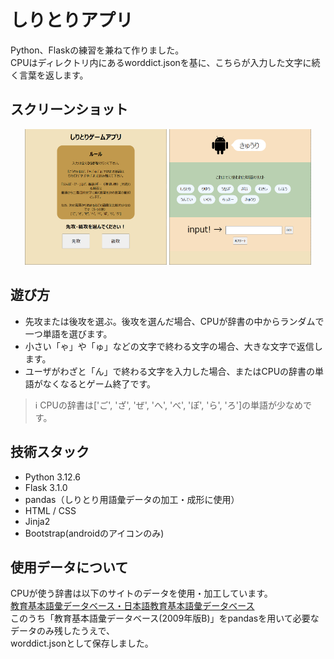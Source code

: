 # しりとりアプリ
Python、Flaskの練習を兼ねて作りました。  
CPUはディレクトリ内にあるworddict.jsonを基に、こちらが入力した文字に続く言葉を返します。  

## スクリーンショット
<p align="center">
  <img src="static/img/ss_1.png" width="45%" />
  <img src="static/img/ss_2.png" width="45%" />
</p>

## 遊び方
- 先攻または後攻を選ぶ。後攻を選んだ場合、CPUが辞書の中からランダムで一つ単語を選びます。  
- 小さい「ゃ」や「ゅ」などの文字で終わる文字の場合、大きな文字で返信します。  
- ユーザがわざと「ん」で終わる文字を入力した場合、またはCPUの辞書の単語がなくなるとゲーム終了です。  
> ℹ️ CPUの辞書は['ご', 'ざ', 'ぜ', 'へ', 'べ', 'ぽ', 'ら', 'ろ']の単語が少なめです。

## 技術スタック
- Python 3.12.6
- Flask 3.1.0
- pandas（しりとり用語彙データの加工・成形に使用）
- HTML / CSS
- Jinja2
- Bootstrap(androidのアイコンのみ)

## 使用データについて
CPUが使う辞書は以下のサイトのデータを使用・加工しています。  
[教育基本語彙データベース・日本語教育基本語彙データベース](https://mmsrv.ninjal.ac.jp/brfvep/)  
このうち「教育基本語彙データベース(2009年版B)」をpandasを用いて必要なデータのみ残したうえで、  
worddict.jsonとして保存しました。